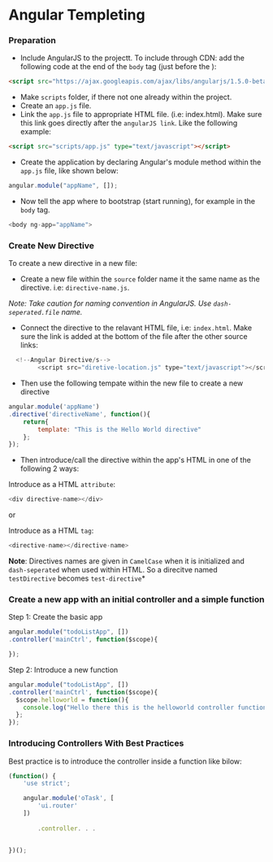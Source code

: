 <!--
GitHub Markdown System:
https://help.github.com/articles/markdown-basics/
https://guides.github.com/features/mastering-markdown/
-->

# Angular Templeting

### Preparation
- Include AngularJS to the projectt. To include through CDN: add the following code at the end of the ```body``` tag (just before the </body>):
```HTML
<script src="https://ajax.googleapis.com/ajax/libs/angularjs/1.5.0-beta.2/angular.min.js"></script> 
```

- Make ```scripts``` folder, if there not one already within the project.
- Create an ```app.js``` file. 
- Link the ```app.js``` file to appropriate HTML file. (i.e: index.html). Make sure this link goes directly after the ```angularJS link```. Like the following example:
```HTML
<script src="scripts/app.js" type="text/javascript"></script>
```

- Create the application by declaring Angular's module method within the ```app.js``` file, like shown below:
```javascript
angular.module("appName", []);
```

- Now tell the app where to bootstrap (start running), for example in the ```body``` tag. 
```javascript
<body ng-app="appName">
```

### Create New Directive
To create a new directive in a new file:
- Create a new file within the ```source``` folder name it the same name as the directive. i.e: ```directive-name.js```.<br>

*Note: Take caution for naming convention in AngularJS. Use ```dash-seperated.file```  name.*

- Connect the directive to the relavant HTML file, i.e: ```index.html```. Make sure the link is added at the bottom of the file after the other source links:

```JavaScript
  <!--Angular Directive/s-->
		<script src="diretive-location.js" type="text/javascript"></script> 
```

- Then use the following tempate within the new file to create a new directive

```JavaScript
angular.module('appName')
.directive('directiveName', function(){
	return{
		template: "This is the Hello World directive"
	};           
});
```

- Then introduce/call the directive within the app's HTML in one of the following 2 ways:

Introduce as a HTML ```attribute```:
```JavaScript
<div directive-name></div>
``` 

or

Introduce as a HTML ```tag```:
```JavaScript
<directive-name></directive-name>
```

**Note**: Directives names are given in ```CamelCase``` when it is initialized and ```dash-seperated``` when used within HTML. So a direcitve named ```testDirective``` becomes ```test-directive```*

### Create a new app with an initial controller and a simple function

Step 1: Create the basic app
```JavaScript
angular.module("todoListApp", [])
.controller('mainCtrl', function($scope){

});
```

Step 2: Introduce a new function
```JavaScript
angular.module("todoListApp", [])
.controller('mainCtrl', function($scope){
  $scope.helloworld = function(){
    console.log("Hello there this is the helloworld controller function in the main Ctrl!");
  };
});
```

### Introducing Controllers With Best Practices
Best practice is to introduce the controller inside a function like bilow:

```JavaScript
(function() {
    'use strict';

    angular.module('oTask', [
        'ui.router'
    ])
    
		.controller. . .


})();
```


<!--
New sections:
###Start New File
```JavaScript
```
-->